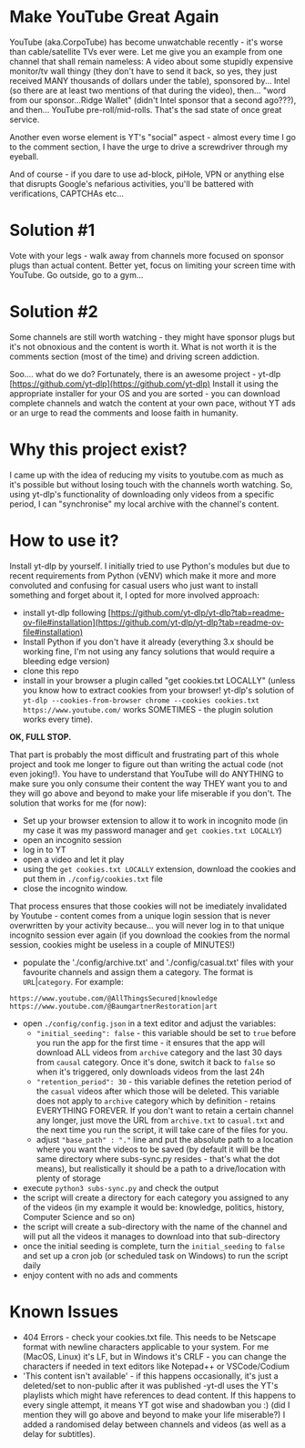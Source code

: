# Make YouTube Great Again

YouTube (aka.CorpoTube) has become unwatchable recently - it's worse than cable/satellite TVs ever were.
Let me give you an example from one channel that shall remain nameless:
A video about some stupidly expensive monitor/tv wall thingy (they don't have to send it back, so yes, they just received MANY thousands of dollars under the table), sponsored by... Intel (so there are at least two mentions of that during the video), then... "word from our sponsor...Ridge Wallet" (didn't Intel sponsor that a second ago???), and then... YouTube pre-roll/mid-rolls. That's the sad state of once great service.

Another even worse element is YT's "social" aspect - almost every time I go to the comment section, I have the urge to drive a screwdriver through my eyeball.

And of course - if you dare to use ad-block, piHole, VPN or anything else that disrupts Google's nefarious activities, you'll be battered with verifications, CAPTCHAs etc...

# Solution #1
Vote with your legs - walk away from channels more focused on sponsor plugs than actual content.
Better yet, focus on limiting your screen time with YouTube. Go outside, go to a gym... 

# Solution #2
Some channels are still worth watching - they might have sponsor plugs but it's not obnoxious and the content is worth it.
What is not worth it is the comments section (most of the time) and driving screen addiction.

Soo.... what do we do?
Fortunately, there is an awesome project - yt-dlp [https://github.com/yt-dlp](https://github.com/yt-dlp)
Install it using the appropriate installer for your OS and you are sorted - you can download complete channels and watch the content at your own pace, without YT ads or an urge to read the comments and loose faith in humanity.

# Why this project exist?
I came up with the idea of reducing my visits to youtube.com as much as it's possible but without losing touch with the channels worth watching.
So, using yt-dlp's functionality of downloading only videos from a specific period, I can "synchronise" my local archive with the channel's content.

# How to use it?
Install yt-dlp by yourself. I initially tried to use Python's modules but due to recent requirements from Python (vENV) which make it more and more convoluted and confusing for casual users who just want to install something and forget about it, I opted for more involved approach:
* install yt-dlp following [https://github.com/yt-dlp/yt-dlp?tab=readme-ov-file#installation](https://github.com/yt-dlp/yt-dlp?tab=readme-ov-file#installation)
* Install Python if you don't have it already (everything 3.x should be working fine, I'm not using any fancy solutions that would require a bleeding edge version)
* clone this repo
* install in your browser a plugin called "get cookies.txt LOCALLY" (unless you know how to extract cookies from your browser! yt-dlp's solution of `yt-dlp --cookies-from-browser chrome --cookies cookies.txt https://www.youtube.com/` works SOMETIMES - the plugin solution works every time).

**OK, FULL STOP.**

That part is probably the most difficult and frustrating part of this whole project and took me longer to figure out than writing the actual code (not even joking!).
You have to understand that YouTube will do ANYTHING to make sure you only consume their content the way THEY want you to and they will go above and beyond to make your life miserable if you don't.
The solution that works for me (for now):
* Set up your browser extension to allow it to work in incognito mode (in my case it was my password manager and `get cookies.txt LOCALLY`)
* open an incognito session
* log in to YT
* open a video and let it play 
* using the `get cookies.txt LOCALLY` extension, download the cookies and put them in `./config/cookies.txt` file
* close the incognito window. 

That process ensures that those cookies will not be imediately invalidated by Youtube - content comes from a unique login session that is never overwritten by your activity because... you will never log in to that unique incognito session ever again (if you download the cookies from the normal session, cookies might be useless in a couple of MINUTES!)

* populate the './config/archive.txt' and './config/casual.txt' files with your favourite channels and assign them a category. The format is `URL`|`category`. For example:

```
https://www.youtube.com/@AllThingsSecured|knowledge
https://www.youtube.com/@BaumgartnerRestoration|art
```
* open `./config/config.json` in a text editor and adjust the variables:
    * `"initial_seeding": false` - this variable should be set to `true` before you run the app for the first time - it ensures that the app will download ALL videos from `archive` category and the last 30 days from `causal` category. Once it's done, switch  it back to `false` so when it's triggered, only downloads videos from the last 24h
    * `"retention_period": 30` - this variable defines the retetion period of the `casual` videos after which those will be deleted. This variable does not apply to `archive` category which by definition - retains EVERYTHING FOREVER. If you don't want to retain a certain channel any longer, just move the URL from  `archive.txt` to `casual.txt` and the next time you run the script, it will take care of the files for you.
    * adjust `"base_path" : "."` line and put the absolute path to a location where you want the videos to be saved (by default it will be the same directory where subs-sync.py resides - that's what the dot means), but realistically it should be a path to a drive/location with plenty of storage
* execute `python3 subs-sync.py` and check the output
* the script will create a directory for each category you assigned to any of the videos (in my example it would be: knowledge, politics, history, Computer Science and so on)
* the script will create a sub-directory with the name of the channel and will put all the videos it manages to download into that sub-directory
* once the initial seeding is complete, turn the `initial_seeding` to `false` and set up a cron job (or scheduled task on Windows) to run the script daily
* enjoy content with no ads and comments

# Known Issues
* 404 Errors - check your cookies.txt file. This needs to be Netscape format with newline characters applicable to your system. For me (MacOS, Linux) it's LF, but in Windows it's CRLF - you can change the characters if needed in text editors like Notepad++ or VSCode/Codium
* 'This content isn't available' - if this happens occasionally, it's just a deleted/set to non-public after it was published -yt-dl uses the YT's playlists which might have references to dead content. If this happens to every single attempt, it means YT got wise and shadowban you :) (did I mention they will go above and beyond to make your life miserable?) I added a randomised delay between channels and videos (as well as a delay for subtitles).
